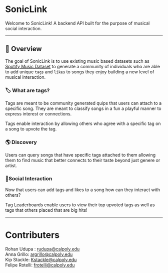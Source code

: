 # SonicLink

Welcome to SonicLink! A backend API built for the purpose of musical social interaction.

---

## 📌 Overview

The goal of SonicLink is to use existing music based datasets such as [Spotify Music Dataset](https://www.kaggle.com/datasets/solomonameh/spotify-music-dataset) to generate a community of individuals who are able to add unique `tags` and  `likes` to songs they enjoy building a new level of musical interaction.

### 🏷️ What are tags?
 Tags are meant to be community generated quips that users can attach to a specific song. They are meant to classify songs in a fun a playful manner to express interest or connections. 

 Tags enable interaction by allowing others who agree with a specific tag on a song to upvote the tag.

### 🌎 Discovery

Users can query songs that have specific tags attached to them allowing them to find music that better connects to their taste beyond just genere or artist.


### 👥Social Interaction
Now that users can add tags and likes to a song how can they interact with others? 

Tag Leaderboards enable users to view their top upvoted tags as well as tags that others placed that are big hits!

---

# Contributers

Rohan Udupa : rudupa@calpoly.edu
<br/> Anna Grillo: argrillo@calpoly.edu
<br/> Kip Stackle: Kstackle@calpoly.edu
<br/> Felipe Rotelli: frotelli@calpoly.edu



